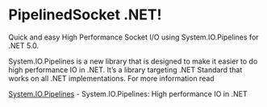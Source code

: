 # PipelinedSocket .NET!

Quick and easy High Performance Socket I/O using System.IO.Pipelines for .NET 5.0.

System.IO.Pipelines is a new library that is designed to make it easier to do high performance IO in .NET. It’s a library targeting .NET Standard that works on all .NET implementations.
For more information read 

[System.IO.Pipelines](https://docs.microsoft.com/en-us/dotnet/standard/io/pipelines#gotchas) - System.IO.Pipelines: High performance IO in .NET



